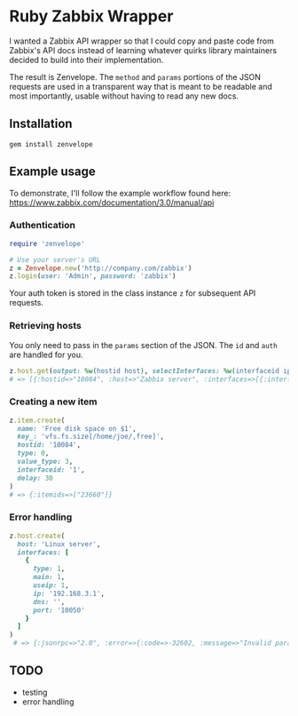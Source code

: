 # Ruby Zabbix Wrapper
I wanted a Zabbix API wrapper so that I could copy and paste code from
Zabbix's API docs instead of learning whatever quirks library maintainers decided
to build into their implementation.

The result is Zenvelope. The `method` and `params` portions of the JSON
requests are used in a transparent way that is meant to be readable and most
importantly, usable without having to read any new docs.

## Installation

```
gem install zenvelope
```

## Example usage

To demonstrate, I'll follow the example workflow found here: https://www.zabbix.com/documentation/3.0/manual/api

### Authentication

```ruby
require 'zenvelope'

# Use your server's URL
z = Zenvelope.new('http://company.com/zabbix')
z.login(user: 'Admin', password: 'zabbix')
```
Your auth token is stored in the class instance `z` for subsequent API requests.

### Retrieving hosts

You only need to pass in the `params` section of the JSON. The `id` and `auth` are handled for you.

```ruby
z.host.get(output: %w(hostid host), selectInterfaces: %w(interfaceid ip))
# => [{:hostid=>"10084", :host=>"Zabbix server", :interfaces=>[{:interfaceid=>"1", :ip=>"127.0.0.1"}]}]
```

### Creating a new item

```ruby
z.item.create(
  name: 'Free disk space on $1',
  key_: 'vfs.fs.size[/home/joe/,free]',
  hostid: '10084',
  type: 0,
  value_type: 3,
  interfaceid: '1',
  delay: 30
)
# => {:itemids=>["23660"]}
```

### Error handling

```ruby
z.host.create(
  host: 'Linux server',
  interfaces: [
    {
      type: 1,
      main: 1,
      useip: 1,
      ip: '192.168.3.1',
      dns: '',
      port: '10050'
    }
  ]
)
 # => {:jsonrpc=>"2.0", :error=>{:code=>-32602, :message=>"Invalid params.", :data=>"No groups for host \"Linux server\"."}, :id=>70719}
```

## TODO

- testing
- error handling
